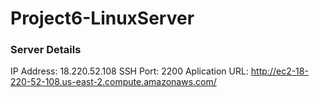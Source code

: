 # Project6-LinuxServer
### Server Details
IP Address: 18.220.52.108
SSH Port: 2200
Aplication URL: http://ec2-18-220-52-108.us-east-2.compute.amazonaws.com/
